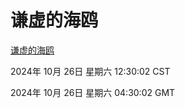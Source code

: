 # 谦虚的海鸥
[谦虚的海鸥](http://219.139.197.74:56308/qxdho/course/base/hotlink/index.php)

2024年 10月 26日 星期六 12:30:02 CST

2024年 10月 26日 星期六 04:30:02 GMT
